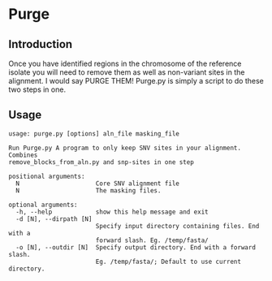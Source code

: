 # Purge

## Introduction
Once you have identified regions in the chromosome of the reference isolate you will need to remove them as well as non-variant sites in the alignment. I would say PURGE THEM! Purge.py is simply a script to do these two steps in one.

## Usage
```
usage: purge.py [options] aln_file masking_file

Run Purge.py A program to only keep SNV sites in your alignment. Combines
remove_blocks_from_aln.py and snp-sites in one step

positional arguments:
  N                     Core SNV alignment file
  N                     The masking files.

optional arguments:
  -h, --help            show this help message and exit
  -d [N], --dirpath [N]
                        Specify input directory containing files. End with a
                        forward slash. Eg. /temp/fasta/
  -o [N], --outdir [N]  Specify output directory. End with a forward slash.
                        Eg. /temp/fasta/; Default to use current directory.

```
